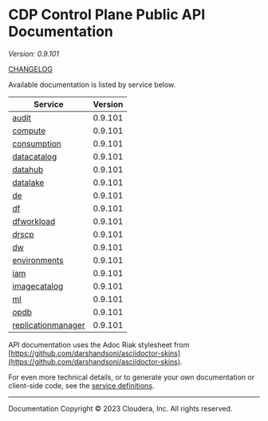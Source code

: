 # CDP Control Plane Public API Documentation

*Version: 0.9.101*

[CHANGELOG](CHANGELOG.md)

Available documentation is listed by service below.

| Service | Version |
| --- | --- |
| [audit](./audit/index.html) | 0.9.101 |
| [compute](./compute/index.html) | 0.9.101 |
| [consumption](./consumption/index.html) | 0.9.101 |
| [datacatalog](./datacatalog/index.html) | 0.9.101 |
| [datahub](./datahub/index.html) | 0.9.101 |
| [datalake](./datalake/index.html) | 0.9.101 |
| [de](./de/index.html) | 0.9.101 |
| [df](./df/index.html) | 0.9.101 |
| [dfworkload](./dfworkload/index.html) | 0.9.101 |
| [drscp](./drscp/index.html) | 0.9.101 |
| [dw](./dw/index.html) | 0.9.101 |
| [environments](./environments/index.html) | 0.9.101 |
| [iam](./iam/index.html) | 0.9.101 |
| [imagecatalog](./imagecatalog/index.html) | 0.9.101 |
| [ml](./ml/index.html) | 0.9.101 |
| [opdb](./opdb/index.html) | 0.9.101 |
| [replicationmanager](./replicationmanager/index.html) | 0.9.101 |

API documentation uses the Adoc Riak stylesheet from
[https://github.com/darshandsoni/asciidoctor-skins](https://github.com/darshandsoni/asciidoctor-skins).

For even more technical details, or to generate your own documentation or client-side code, see the
[service definitions](swagger/).

----

Documentation Copyright © 2023 Cloudera, Inc. All rights reserved.

